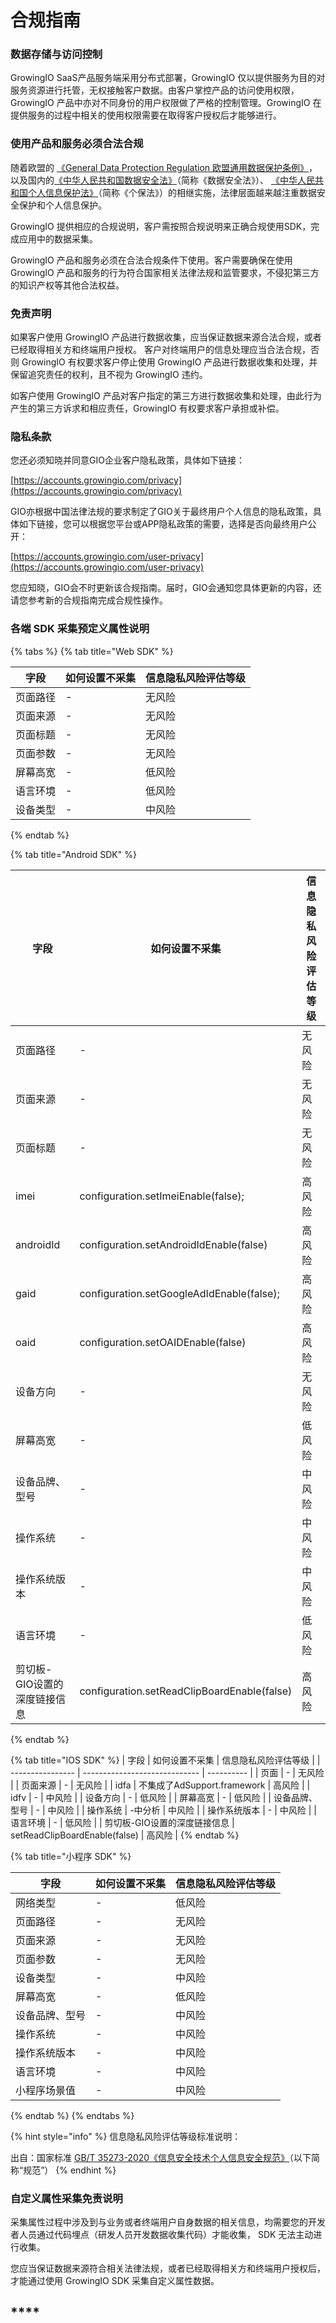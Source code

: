 # 合规指南

### 数据存储与访问控制

GrowingIO SaaS产品服务端采用分布式部署，GrowingIO 仅以提供服务为目的对服务资源进行托管，无权接触客户数据。由客户掌控产品的访问使用权限，GrowingIO 产品中亦对不同身份的用户权限做了严格的控制管理。GrowingIO 在提供服务的过程中相关的使用权限需要在取得客户授权后才能够进行。

### 使用产品和服务必须合法合规

随着欧盟的 [《​General Data Protection Regulation 欧盟通用数据保护条例》](https://zh.wikipedia.org/wiki/%E6%AD%90%E7%9B%9F%E4%B8%80%E8%88%AC%E8%B3%87%E6%96%99%E4%BF%9D%E8%AD%B7%E8%A6%8F%E7%AF%84)​，以及国内的[《中华人民共和国数据安全法》](http://www.npc.gov.cn/npc/c30834/202106/7c9af12f51334a73b56d7938f99a788a.shtml)（简称《数据安全法》）、 [《中华人民共和国个人信息保护法》](http://www.npc.gov.cn/npc/c30834/202108/a8c4e3672c74491a80b53a172bb753fe.shtml)（简称《个保法》）的相继实施，法律层面越来越注重数据安全保护和个人信息保护。

GrowingIO 提供相应的合规说明，客户需按照合规说明来正确合规使用SDK，完成应用中的数据采集。

GrowingIO 产品和服务必须在合法合规条件下使用。客户需要确保在使用 GrowingIO 产品和服务的行为符合国家相关法律法规和监管要求，不侵犯第三方的知识产权等其他合法权益。

### 免责声明

如果客户使用 GrowingIO 产品进行数据收集，应当保证数据来源合法合规，或者已经取得相关方和终端用户授权。 客户对终端用户的信息处理应当合法合规，否则 GrowingIO 有权要求客户停止使用 GrowingIO 产品进行数据收集和处理，并保留追究责任的权利，且不视为 GrowingIO 违约。

如客户使用 GrowingIO 产品对客户指定的第三方进行数据收集和处理，由此行为产生的第三方诉求和相应责任，GrowingIO 有权要求客户承担或补偿。

### &#x20;**隐私条款**

您还必须知晓并同意GIO企业客户隐私政策，具体如下链接：

&#x20;[https://accounts.growingio.com/privacy](https://accounts.growingio.com/privacy)

GIO亦根据中国法律法规的要求制定了GIO关于最终用户个人信息的隐私政策，具体如下链接，您可以根据您平台或APP隐私政策的需要，选择是否向最终用户公开：

[https://accounts.growingio.com/user-privacy](https://accounts.growingio.com/user-privacy)

您应知晓，GIO会不时更新该合规指南。届时，GIO会通知您具体更新的内容，还请您参考新的合规指南完成合规性操作。

### **各端 SDK 采集预定义属性说明**

{% tabs %}
{% tab title="Web SDK" %}


| 字段   | 如何设置不采集 | 信息隐私风险评估等级 |
| ---- | ------- | ---------- |
| 页面路径 | -       | 无风险        |
| 页面来源 | -       | 无风险        |
| 页面标题 | -       | 无风险        |
| 页面参数 | -       | 无风险        |
| 屏幕高宽 | -       | 低风险        |
| 语言环境 | -       | 低风险        |
| 设备类型 | -       | 中风险        |
{% endtab %}

{% tab title="Android SDK" %}


| 字段               | 如何设置不采集                                     | 信息隐私风险评估等级 |
| ---------------- | ------------------------------------------- | ---------- |
| 页面路径             | -                                           | 无风险        |
| 页面来源             | -                                           | 无风险        |
| 页面标题             | -                                           | 无风险        |
| imei             | configuration.setImeiEnable(false);         | 高风险        |
| androidId        | configuration.setAndroidIdEnable(false)     | 高风险        |
| gaid             | configuration.setGoogleAdIdEnable(false);   | 高风险        |
| oaid             | configuration.setOAIDEnable(false)          | 高风险        |
| 设备方向             | -                                           | 无风险        |
| 屏幕高宽             | -                                           | 低风险        |
| 设备品牌、型号          | -                                           | 中风险        |
| 操作系统             | -                                           | 中风险        |
| 操作系统版本           | -                                           | 中风险        |
| 语言环境             | -                                           | 低风险        |
| 剪切板-GIO设置的深度链接信息 | configuration.setReadClipBoardEnable(false) | 高风险        |
{% endtab %}

{% tab title="IOS SDK" %}
| 字段               | 如何设置不采集                       | 信息隐私风险评估等级 |
| ---------------- | ----------------------------- | ---------- |
| 页面               | -                             |  无风险       |
| 页面来源             | -                             | 无风险        |
| idfa             | 不集成了AdSupport.framework       | 高风险        |
| idfv             | -                             | 中风险        |
| 设备方向             | -                             | 低风险        |
| 屏幕高宽             | -                             | 低风险        |
| 设备品牌、型号          | -                             | 中风险        |
| 操作系统             | -中分析                          | 中风险        |
| 操作系统版本           | -                             | 中风险        |
| 语言环境             | -                             | 低风险        |
| 剪切板-GIO设置的深度链接信息 | setReadClipBoardEnable(false) | 高风险        |
{% endtab %}

{% tab title="小程序 SDK" %}


| 字段      | 如何设置不采集 | 信息隐私风险评估等级 |
| ------- | ------- | ---------- |
| 网络类型    | -       | 低风险        |
| 页面路径    | -       | 无风险        |
| 页面来源    | -       | 无风险        |
| 页面参数    | -       | 无风险        |
| 设备类型    | -       | 中风险        |
| 屏幕高宽    | -       | 低风险        |
| 设备品牌、型号 | -       | 中风险        |
| 操作系统    | -       | 中风险        |
| 操作系统版本  | -       | 中风险        |
| 语言环境    | -       | 中风险        |
| 小程序场景值  | -       | 中风险        |
{% endtab %}
{% endtabs %}

{% hint style="info" %}
信息隐私风险评估等级标准说明：

出自：国家标准 [GB/T 35273-2020《信息安全技术个人信息安全规范》](https://www.tc260.org.cn/piss/files/zwb.pdf)（以下简称“规范”）
{% endhint %}

### **自定义属性采集免责说明**

采集属性过程中涉及到与业务或者终端用户自身数据的相关信息，均需要您的开发者人员通过代码埋点（研发人员开发数据收集代码）才能收集， SDK 无法主动进行收集。

您应当保证数据来源符合相关法律法规，或者已经取得相关方和终端用户授权后，才能通过使用 GrowingIO SDK 采集自定义属性数据。





## ****
